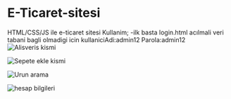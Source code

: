# E-Ticaret-sitesi
HTML/CSS/JS ile e-ticaret sitesi 
Kullanim; 
-ilk basta login.html acılmali veri tabani bagli olmadigi icin 
  kullaniciAdi:admin12
  Parola:admin12
![Alisveris kismi](githubdosya)  

![Sepete ekle kismi](githubsepet)

![Urun arama](githubarama)

![hesap bilgileri](githubhesap)

